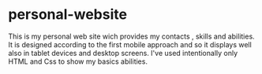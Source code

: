 # personal-website
This is my personal web site wich provides my contacts , skills and abilities.
It is designed according to the first mobile approach and so it displays well also in tablet devices and desktop screens.
I've used intentionally only HTML and Css to show my basics abilities.
